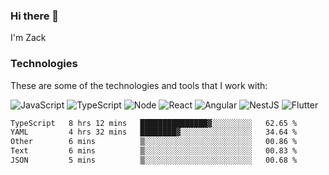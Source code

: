 ### Hi there 👋
I'm Zack

### Technologies
These are some of the technologies and tools that I work with:

![JavaScript](https://img.shields.io/badge/JavaScript-323330.svg?logo=javascript&logoColor=F7DF1E) 
![TypeScript](https://img.shields.io/badge/TypeScript-007ACC.svg?logo=typescript&logoColor=white) 
![Node](https://img.shields.io/badge/Node.js-43853D.svg?logo=node.js&logoColor=white)
![React](https://img.shields.io/badge/React-20232a.svg?logo=react&logoColor=61DAFB) 
![Angular](https://img.shields.io/badge/Angular-E23237.svg?logo=angularjs&logoColor=white)
![NestJS](https://img.shields.io/badge/NestJS-E0234E?logo=nestjs&logoColor=white)
![Flutter](https://img.shields.io/badge/Flutter-02569B.svg?logo=flutter&logoColor=white)

<!--START_SECTION:waka-->

```txt
TypeScript   8 hrs 12 mins   ███████████████▓░░░░░░░░░   62.65 %
YAML         4 hrs 32 mins   ████████▓░░░░░░░░░░░░░░░░   34.64 %
Other        6 mins          ▒░░░░░░░░░░░░░░░░░░░░░░░░   00.86 %
Text         6 mins          ▒░░░░░░░░░░░░░░░░░░░░░░░░   00.83 %
JSON         5 mins          ▒░░░░░░░░░░░░░░░░░░░░░░░░   00.68 %
```

<!--END_SECTION:waka-->
